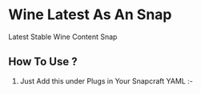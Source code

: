 # Wine Latest As An Snap
Latest  Stable Wine Content Snap

## How To Use ?

1) Just Add this under Plugs in Your Snapcraft YAML :-
                             
